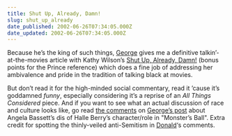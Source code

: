 ```yaml
---
title: Shut Up, Already, Damn!
slug: shut_up_already
date_published: 2002-06-26T07:34:05.000Z
date_updated: 2002-06-26T07:34:05.000Z
---
```


Because he’s the king of such things, [George](http://www.allaboutgeorge.com) gives me a definitive talkin’-at-the-movies article with Kathy Wilson’s [Shut Up, Already, Damn!](http://www.citybeat.com/2002-05-23/cover9.shtml) (bonus points for the Prince reference) which does a fine job of addressing her ambivalence and pride in the tradition of talking black at movies.

But don’t read it for the high-minded social commentary, read it ’cause it’s goddamned *funny*, especially considering it’s a reprise of an *All Things Considered* piece. And if you want to see what an actual discussion of race and culture looks like, go read [the comments](http://www.allaboutgeorge.com/mt-comments.cgi?entry_id=117) on [George’s post](http://www.allaboutgeorge.com/past/000117.html#000117) about Angela Bassett’s dis of Halle Berry’s character/role in "Monster’s Ball". Extra credit for spotting the thinly-veiled anti-Semitism in [Donald](http://www.anzidesign.com/)‘s comments.
